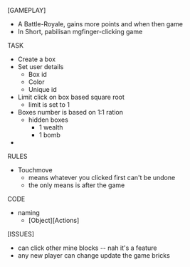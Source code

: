 [GAMEPLAY]
- A Battle-Royale, gains more points and when then game
- In Short, pabilisan mgfinger-clicking game

TASK
- Create a box
- Set user details
  - Box id
  - Color
  - Unique id
- Limit click on box based square root
  - limit is set to 1
- Boxes number is based on 1:1 ration
  - hidden boxes
    - 1 wealth
    - 1 bomb
-    


RULES
- Touchmove 
  - means whatever you clicked first can't be undone
  - the only means is after the game

CODE
- naming
  - [Object][Actions]

[ISSUES]
- can click other mine blocks -- nah it's a feature
- any new player can change update the game bricks